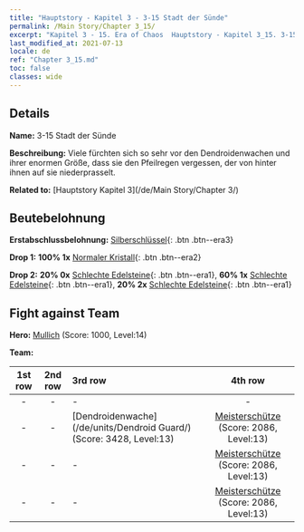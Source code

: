 ```yaml
---
title: "Hauptstory - Kapitel 3 - 3-15 Stadt der Sünde"
permalink: /Main Story/Chapter 3_15/
excerpt: "Kapitel 3 - 15. Era of Chaos  Hauptstory - Kapitel 3_15. 3-15 Stadt der Sünde"
last_modified_at: 2021-07-13
locale: de
ref: "Chapter 3_15.md"
toc: false
classes: wide
---
```


## Details

 **Name:** 3-15 Stadt der Sünde

 **Beschreibung:** Viele fürchten sich so sehr vor den Dendroidenwachen und ihrer enormen Größe, dass sie den Pfeilregen vergessen, der von hinter ihnen auf sie niederprasselt.

 **Related to:** [Hauptstory Kapitel 3](/de/Main Story/Chapter 3/)

## Beutebelohnung

 **Erstabschlussbelohnung:** [Silberschlüssel](/ItemsDE/con_693/){: .btn .btn--era3}

 **Drop 1:** **100% 1x** [Normaler Kristall](/ItemsDE/mat_11/){: .btn .btn--era2}

 **Drop 2:** **20% 0x** [Schlechte Edelsteine](/ItemsDE/mat_4/){: .btn .btn--era1}, **60% 1x** [Schlechte Edelsteine](/ItemsDE/mat_4/){: .btn .btn--era1}, **20% 2x** [Schlechte Edelsteine](/ItemsDE/mat_4/){: .btn .btn--era1}


## Fight against Team
 **Hero:** [Mullich](/de/heroes/Mullich/) (Score: 1000, Level:14)

 **Team:**


  | 1st row | 2nd row | 3rd row | 4th row |
  |:----:|:----:|:----|:----:|
  | - | - | - | - |
  | - | - | [Dendroidenwache](/de/units/Dendroid Guard/) (Score: 3428, Level:13)  | [Meisterschütze](/de/units/Sharpshooter/) (Score: 2086, Level:13)  |
  | - | - | - | [Meisterschütze](/de/units/Sharpshooter/) (Score: 2086, Level:13)  |
  | - | - | - | [Meisterschütze](/de/units/Sharpshooter/) (Score: 2086, Level:13)  |


